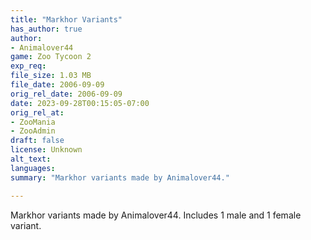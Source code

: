 ```yaml
---
title: "Markhor Variants"
has_author: true
author: 
- Animalover44
game: Zoo Tycoon 2
exp_req: 
file_size: 1.03 MB
file_date: 2006-09-09
orig_rel_date: 2006-09-09
date: 2023-09-28T00:15:05-07:00
orig_rel_at: 
- ZooMania
- ZooAdmin
draft: false
license: Unknown
alt_text: 
languages:
summary: "Markhor variants made by Animalover44."

---
```


Markhor variants made by Animalover44. Includes 1 male and 1 female variant.